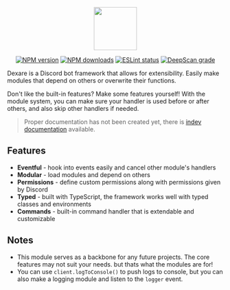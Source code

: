<div align="center">

<img src="https://get.snaz.in/3aRs11a.png" height="100">

[![NPM version](https://img.shields.io/npm/v/dexare?maxAge=3600?&color=2ed573)](https://www.npmjs.com/package/dexare) [![NPM downloads](https://img.shields.io/npm/dt/dexare?maxAge=3600&color=2ed573)](https://www.npmjs.com/package/dexare) [![ESLint status](https://github.com/Dexare/Dexare/workflows/ESLint/badge.svg)](https://github.com/Dexare/Dexare/actions?query=workflow%3A%22ESLint%22) [![DeepScan grade](https://deepscan.io/api/teams/11596/projects/15945/branches/327753/badge/grade.svg)](https://deepscan.io/dashboard#view=project&tid=11596&pid=15945&bid=327753)

</div>

Dexare is a Discord bot framework that allows for extensibility. Easily make modules that depend on others or overwrite their functions.

Don't like the built-in features? Make some features yourself! With the module system, you can make sure your handler is used before or after others, and also skip other handlers if needed.

> Proper documentation has not been created yet, there is [indev documentation](https://github.com/Dexare/Dexare/wiki) available.

## Features
- **Eventful** - hook into events easily and cancel other module's handlers
- **Modular** - load modules and depend on others
- **Permissions** - define custom permissions along with permissions given by Discord
- **Typed** - built with TypeScript, the framework works well with typed classes and environments
- **Commands** - built-in command handler that is extendable and customizable

## Notes
- This module serves as a backbone for any future projects. The core features may not suit your needs. but thats what the modules are for!
- You can use `client.logToConsole()` to push logs to console, but you can also make a logging module and listen to the `logger` event.

